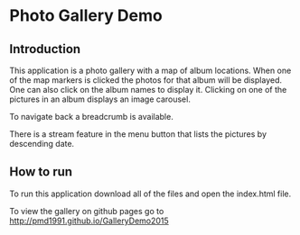# Photo Gallery Demo

## Introduction
This application is a photo gallery with a map of album locations.
When one of the map markers is clicked the photos for that album will
be displayed. One can also click on the album names to display it. Clicking
on one of the pictures in an album displays an image carousel.

To navigate back a breadcrumb is available.

There is a stream feature in the menu button that lists the pictures
by descending date.

## How to run
To run this application download all of the files and open the index.html file.

To view the gallery on github pages go to
http://pmd1991.github.io/GalleryDemo2015